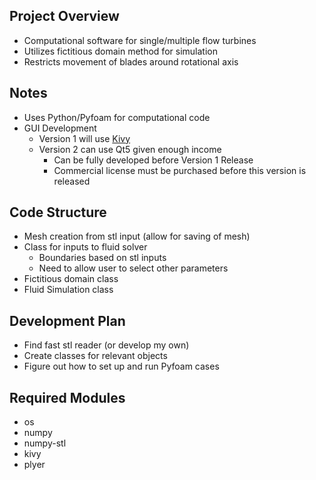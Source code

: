 ## Project Overview

* Computational software for single/multiple flow turbines
* Utilizes fictitious domain method for simulation
* Restricts movement of blades around rotational axis

## Notes

* Uses Python/Pyfoam for computational code
* GUI Development
  * Version 1 will use [Kivy](https://kivy.org/doc/stable/)
  * Version 2 can use Qt5 given enough income
    * Can be fully developed before Version 1 Release
    * Commercial license must be purchased before this version is released

## Code Structure

* Mesh creation from stl input (allow for saving of mesh)
* Class for inputs to fluid solver
  * Boundaries based on stl inputs
  * Need to allow user to select other parameters
* Fictitious domain class
* Fluid Simulation class

## Development Plan

* Find fast stl reader (or develop my own)
* Create classes for relevant objects
* Figure out how to set up and run Pyfoam cases

## Required Modules

* os
* numpy
* numpy-stl
* kivy
* plyer
